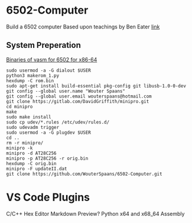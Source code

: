 
# 6502-Computer
Build a 6502 computer
Based upon teachings by  Ben Eater [link](https://eater.net/6502)
## System Preperation
 [Binaries of vasm for 6502 for x86-64](http://www.ibaug.de/vasm/vasm6502.zip)

    sudo usermod -a -G dialout $USER
    python3 makerom_1.py
    hexdump -C rom.bin
    sudo apt-get install build-essential pkg-config git libusb-1.0-0-dev
    git config --global user.name "Wouter Spaans"
    git config --global user.email wouterspaans@hotmail.com
    git clone https://gitlab.com/DavidGriffith/minipro.git
    cd minipro
    make
    sudo make install
    sudo cp udev/*.rules /etc/udev/rules.d/
    sudo udevadm trigger
    sudo usermod -a -G plugdev $USER
    cd ..
    rm -r minipro/
    minipro -k
    minipro -d AT28C256
    minipro -p AT28C256 -r orig.bin
    hexdump -C orig.bin
    minipro -F updateII.dat
    git clone https://github.com/WouterSpaans/6502-Computer.git


# VS Code Plugins
C/C++
Hex Editor
Markdown Preview?
Python
x64 and x68_64 Assembly